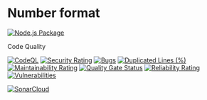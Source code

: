 # Number format

[![Node.js Package](https://github.com/marchintosh94/numberformat/actions/workflows/npm-publish.yml/badge.svg?branch=main)](https://github.com/marchintosh94/numberformat/actions/workflows/npm-publish.yml)

Code Quality

[![CodeQL](https://github.com/marchintosh94/numberformat/actions/workflows/codeql.yml/badge.svg?branch=main)](https://github.com/marchintosh94/numberformat/actions/workflows/codeql.yml)
[![Security Rating](https://sonarcloud.io/api/project_badges/measure?project=marchintosh94_numberformat&metric=security_rating)](https://sonarcloud.io/summary/new_code?id=marchintosh94_numberformat)
[![Bugs](https://sonarcloud.io/api/project_badges/measure?project=marchintosh94_numberformat&metric=bugs)](https://sonarcloud.io/summary/new_code?id=marchintosh94_numberformat)
[![Duplicated Lines (%)](https://sonarcloud.io/api/project_badges/measure?project=marchintosh94_numberformat&metric=duplicated_lines_density)](https://sonarcloud.io/summary/new_code?id=marchintosh94_numberformat)
[![Maintainability Rating](https://sonarcloud.io/api/project_badges/measure?project=marchintosh94_numberformat&metric=sqale_rating)](https://sonarcloud.io/summary/new_code?id=marchintosh94_numberformat)
[![Quality Gate Status](https://sonarcloud.io/api/project_badges/measure?project=marchintosh94_numberformat&metric=alert_status)](https://sonarcloud.io/summary/new_code?id=marchintosh94_numberformat)
[![Reliability Rating](https://sonarcloud.io/api/project_badges/measure?project=marchintosh94_numberformat&metric=reliability_rating)](https://sonarcloud.io/summary/new_code?id=marchintosh94_numberformat)
[![Vulnerabilities](https://sonarcloud.io/api/project_badges/measure?project=marchintosh94_numberformat&metric=vulnerabilities)](https://sonarcloud.io/summary/new_code?id=marchintosh94_numberformat)

[![SonarCloud](https://sonarcloud.io/images/project_badges/sonarcloud-white.svg)](https://sonarcloud.io/summary/new_code?id=marchintosh94_numberformat)
